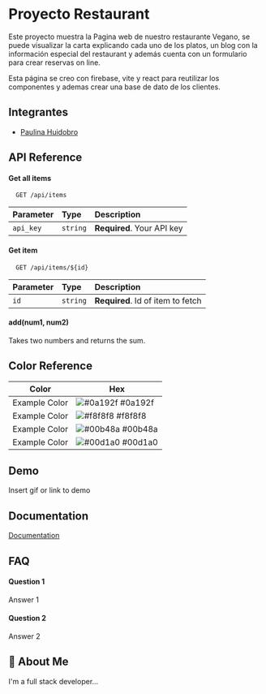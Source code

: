 
# Proyecto Restaurant 

Este proyecto muestra la Pagina web de nuestro restaurante Vegano, se puede visualizar la  carta explicando cada uno de los platos, un blog con la información especial del restaurant y además  cuenta con un formulario para crear reservas on line.

Esta página se creo con firebase, vite y react para reutilizar los componentes  y ademas crear una base de dato de los clientes.


## Integrantes

- [Paulina Huidobro](https://github.com/PaulinaHuidobro)

## API Reference

#### Get all items

```http
  GET /api/items
```

| Parameter | Type     | Description                |
| :-------- | :------- | :------------------------- |
| `api_key` | `string` | **Required**. Your API key |

#### Get item

```http
  GET /api/items/${id}
```

| Parameter | Type     | Description                       |
| :-------- | :------- | :-------------------------------- |
| `id`      | `string` | **Required**. Id of item to fetch |

#### add(num1, num2)

Takes two numbers and returns the sum.

## Color Reference

| Color             | Hex                                                                |
| ----------------- | ------------------------------------------------------------------ |
| Example Color | ![#0a192f](https://via.placeholder.com/10/0a192f?text=+) #0a192f |
| Example Color | ![#f8f8f8](https://via.placeholder.com/10/f8f8f8?text=+) #f8f8f8 |
| Example Color | ![#00b48a](https://via.placeholder.com/10/00b48a?text=+) #00b48a |
| Example Color | ![#00d1a0](https://via.placeholder.com/10/00b48a?text=+) #00d1a0 |


## Demo

Insert gif or link to demo


## Documentation

[Documentation](https://linktodocumentation)


## FAQ

#### Question 1

Answer 1

#### Question 2

Answer 2


## 🚀 About Me
I'm a full stack developer...

